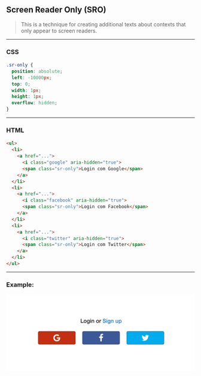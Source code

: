 ## Screen Reader Only (SRO)

> This is a technique for creating additional texts about contexts that only appear to screen readers.

---

### CSS

```css
.sr-only {
  position: absolute;
  left: -10000px;
  top: 0;
  width: 1px;
  height: 1px;
  overflow: hidden;
}
```

---

### HTML

```html
<ul>
  <li>
    <a href="...">
      <i class="google" aria-hidden="true">
      <span class="sr-only">Login com Google</span>
    </a>
  </li>
  <li>
    <a href="...">
      <i class="facebook" aria-hidden="true">
      <span class="sr-only">Login com Facebook</span>
    </a>
  </li>
  <li>
    <a href="...">
      <i class="twitter" aria-hidden="true">
      <span class="sr-only">Login com Twitter</span>
    </a>
  </li>
</ul>
```

---

### Example:

<img src="./assets/sro.png" alt="login icon context to apply screen reader only">

